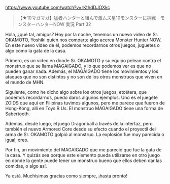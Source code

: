 https://www.youtube.com/watch?v=rKthdDJOXkc 

> 【★10マガマガ】猛者ハンターと組んで激ムズ星10モンスターに挑戦｜モンスターハンターNOW 実況 Part 32 

Hola, ¿qué tal, amigos? Hoy por la noche, tenemos un nuevo video de Sr. OKAMOTO, Yoshiki quien nos comparte algo acerca Monster Hunter NOW. En este nuevo video de él, podemos recordarnos otros juegos, juguetes o algo como la gata de la casa. 

Primero, es un video en donde Sr. OKAMOTO y su equipo pelean contra el monstruo que se llama MAGAIGADO, y lo que podemos ver es que no pueden ganar nada. Además, el MAGAIGADO tiene los movimientos y los ataques que no son distintos y no son de los otros monstruos que viven en el mundo de MHN.

Siguiente, como he dicho algo sobre los otros juegos, etcétera, que podemos recordarnos, puedo daros algunos ejemplos. Uno es el juegete ZOIDS que aquí en Filipinas tuvimos algunos, pero me parece que fueron de Hong-Kong, allí en Toys R Us. El monstruo MAGAIGADO tiene una forma de Sabertooth.

Además, desde luego, el juego Dragonball a través de la interfaz, pero también el nuevo Armored Core desde su efecto cuando el proyectil del arma de Sr. OKAMOTO golpió al monstruo. La explosión fue muy parecida o igual, creo. 

Por fin, un movimiento del MAGAIGADO que me pareció que fue la gata de la casa. Y quizás sea porque este elemento pueda utilizarse en otro juego en donde la gente puede tener un monstruo bueno que ellos deben dar las comidas, o algo así.

Ya está. Muchísimas gracias como siempre, ¡hasta pronto!
